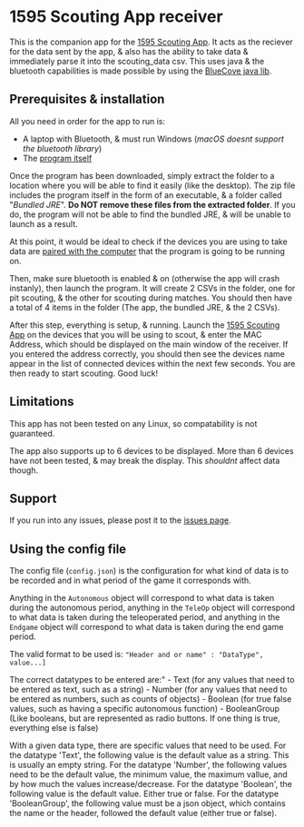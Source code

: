 
# 1595 Scouting App receiver
This is the companion app for the [1595 Scouting App](https://github.com/1595Dragons/Scouting-app). It acts as the reciever for the data sent by the app, & also has the ability to take data & immediately parse it into the scouting_data csv. This uses java & the bluetooth capabilities is made possible by using the [BlueCove java lib](http://bluecove.org).


## Prerequisites & installation
All you need in order for the app to run is:
* A laptop with Bluetooth, & must run Windows (*macOS doesnt support the bluetooth library*)
* The [program itself](https://github.com/1595Dragons/Scouting-app-server/raw/master/1595%20Scouting%20App.zip)

Once the program has been downloaded, simply extract the folder to a location where you will be able to find it easily (like the desktop). The zip file includes the program itself in the form of an executable, & a folder called "*Bundled JRE*". **Do NOT remove these files from the extracted folder**. If you do, the program will not be able to find the bundled JRE, & will be unable to launch as a result.

At this point, it would be ideal to check if the devices you are using to take data are [paired with the computer](https://support.microsoft.com/en-us/help/15290/windows-connect-bluetooth-device) that the program is going to be running on.

Then, make sure bluetooth is enabled & on (otherwise the app will crash instanly), then launch the program. It will create 2 CSVs in the folder, one for pit scouting, & the other for scouting during matches. You should then have a total of 4 items in the folder (The app, the bundled JRE, & the 2 CSVs). 

After this step, everything is setup, & running. Launch the [1595 Scouting App](https://github.com/1595Dragons/Scouting-app) on the devices that you will be using to scout, & enter the MAC Address, which should be displayed on the main window of the receiver. If you entered the address correctly, you should then see the devices name appear in the list of connected devices within the next few seconds. You are then ready to start scouting. Good luck!

## Limitations
This app has not been tested on any Linux, so compatability is not guaranteed. 

The app also supports up to 6 devices to be displayed. More than 6 devices have not been tested, & may break the display. This *shouldnt* affect data though.

## Support
If you run into any issues, please post it to the [issues page](https://github.com/1595Dragons/Scouting-app-server/issues).


## Using the config file
The config file (`config.json`) is the configuration for what kind of data is to be recorded and in what period of the game it corresponds with.


Anything in the `Autonomous` object will correspond to what data is taken during the autonomous period,
anything in the `TeleOp` object will correspond to what data is taken during the teleoperated period, and
anything in the `Endgame` object will correspond to what data is taken during the end game period.



The valid format to be used is:
    `"Header and or name" : "DataType", value...]`


The correct datatypes to be entered are:"
	- Text (for any values that need to be entered as text, such as a string)
	- Number (for any values that need to be entered as numbers, such as counts of objects)
	- Boolean (for true false values, such as having a specific autonomous function)
 	- BooleanGroup (Like booleans, but are represented as radio buttons. If one thing is true, everything else is false)


With a given data type, there are specific values that need to be used.
For the datatype 'Text', the following value is the default value as a string. This is usually an empty string.
For the datatype 'Number', the following values need to be the default value, the minimum value, the maximum vallue, and by how much the values increase/decrease.
For the datatype 'Boolean', the following value is the default value. Either true or false.
For the datatype 'BooleanGroup', the following value must be a json object, which contains the name or the header,
followed the default value (either true or false).